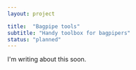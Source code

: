 ```yaml
---
layout: project

title:  "Bagpipe tools"
subtitle: "Handy toolbox for bagpipers"
status: "planned"
---
```

I'm writing about this soon.